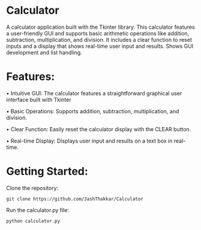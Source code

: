 # Calculator
A calculator application built with the Tkinter library. This calculator features a user-friendly GUI and supports basic arithmetic operations like addition, subtraction, multiplication, and division. It includes a clear function to reset inputs and a display that shows real-time user input and results. Shows GUI development and list handling.


# Features:


• Intuitive GUI: The calculator features a straightforward graphical user interface built with Tkinter


• Basic Operations: Supports addition, subtraction, multiplication, and division.


• Clear Function: Easily reset the calculator display with the CLEAR button.


• Real-time Display: Displays user input and results on a text box in real-time.


# Getting Started:
Clone the repository:
    
    git clone https://github.com/JashThakkar/Calculator

    
Run the calculator.py file:

    python calculator.py
